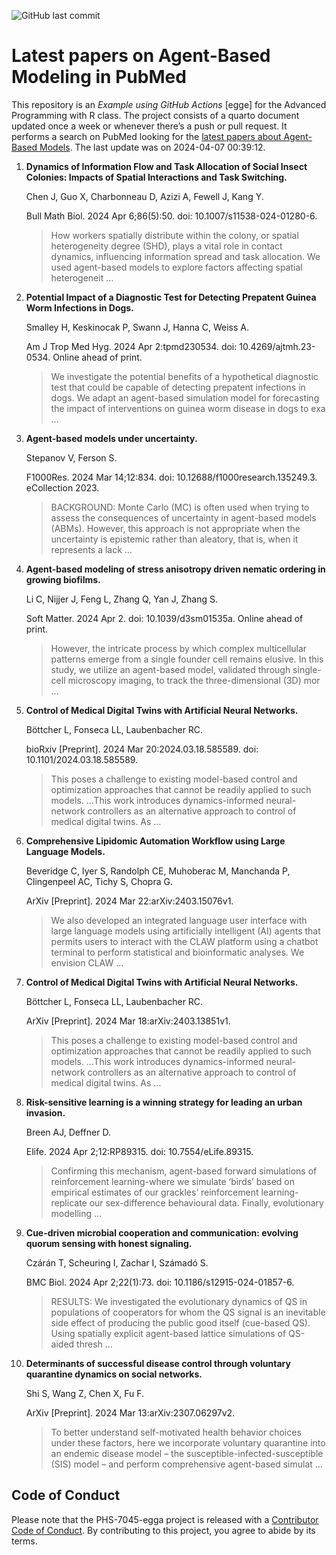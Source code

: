 ![GitHub last
commit](https://img.shields.io/github/last-commit/UofUEpiBio/PHS-7045-egga.png)

# Latest papers on Agent-Based Modeling in PubMed

This repository is an *Example using GitHub Actions* \[egge\] for the
Advanced Programming with R class. The project consists of a quarto
document updated once a week or whenever there’s a push or pull request.
It performs a search on PubMed looking for the <a
href="https://pubmed.ncbi.nlm.nih.gov/?term=agent-based+model&amp;sort=date"
target="_blank">latest papers about Agent-Based Models</a>. The last
update was on 2024-04-07 00:39:12.

<div class="cell">

</div>

1.  **Dynamics of Information Flow and Task Allocation of Social Insect
    Colonies: Impacts of Spatial Interactions and Task Switching.**

    Chen J, Guo X, Charbonneau D, Azizi A, Fewell J, Kang Y.

    Bull Math Biol. 2024 Apr 6;86(5):50. doi:
    10.1007/s11538-024-01280-6.

    > How workers spatially distribute within the colony, or spatial
    > heterogeneity degree (SHD), plays a vital role in contact
    > dynamics, influencing information spread and task allocation. We
    > used agent-based models to explore factors affecting spatial
    > heterogeneit …

2.  **Potential Impact of a Diagnostic Test for Detecting Prepatent
    Guinea Worm Infections in Dogs.**

    Smalley H, Keskinocak P, Swann J, Hanna C, Weiss A.

    Am J Trop Med Hyg. 2024 Apr 2:tpmd230534. doi:
    10.4269/ajtmh.23-0534. Online ahead of print.

    > We investigate the potential benefits of a hypothetical diagnostic
    > test that could be capable of detecting prepatent infections in
    > dogs. We adapt an agent-based simulation model for forecasting the
    > impact of interventions on guinea worm disease in dogs to exa …

3.  **Agent-based models under uncertainty.**

    Stepanov V, Ferson S.

    F1000Res. 2024 Mar 14;12:834. doi: 10.12688/f1000research.135249.3.
    eCollection 2023.

    > BACKGROUND: Monte Carlo (MC) is often used when trying to assess
    > the consequences of uncertainty in agent-based models (ABMs).
    > However, this approach is not appropriate when the uncertainty is
    > epistemic rather than aleatory, that is, when it represents a lack
    > …

4.  **Agent-based modeling of stress anisotropy driven nematic ordering
    in growing biofilms.**

    Li C, Nijjer J, Feng L, Zhang Q, Yan J, Zhang S.

    Soft Matter. 2024 Apr 2. doi: 10.1039/d3sm01535a. Online ahead of
    print.

    > However, the intricate process by which complex multicellular
    > patterns emerge from a single founder cell remains elusive. In
    > this study, we utilize an agent-based model, validated through
    > single-cell microscopy imaging, to track the three-dimensional
    > (3D) mor …

5.  **Control of Medical Digital Twins with Artificial Neural
    Networks.**

    Böttcher L, Fonseca LL, Laubenbacher RC.

    bioRxiv \[Preprint\]. 2024 Mar 20:2024.03.18.585589. doi:
    10.1101/2024.03.18.585589.

    > This poses a challenge to existing model-based control and
    > optimization approaches that cannot be readily applied to such
    > models. …This work introduces dynamics-informed neural-network
    > controllers as an alternative approach to control of medical
    > digital twins. As …

6.  **Comprehensive Lipidomic Automation Workflow using Large Language
    Models.**

    Beveridge C, Iyer S, Randolph CE, Muhoberac M, Manchanda P,
    Clingenpeel AC, Tichy S, Chopra G.

    ArXiv \[Preprint\]. 2024 Mar 22:arXiv:2403.15076v1.

    > We also developed an integrated language user interface with large
    > language models using artificially intelligent (AI) agents that
    > permits users to interact with the CLAW platform using a chatbot
    > terminal to perform statistical and bioinformatic analyses. We
    > envision CLAW …

7.  **Control of Medical Digital Twins with Artificial Neural
    Networks.**

    Böttcher L, Fonseca LL, Laubenbacher RC.

    ArXiv \[Preprint\]. 2024 Mar 18:arXiv:2403.13851v1.

    > This poses a challenge to existing model-based control and
    > optimization approaches that cannot be readily applied to such
    > models. …This work introduces dynamics-informed neural-network
    > controllers as an alternative approach to control of medical
    > digital twins. As …

8.  **Risk-sensitive learning is a winning strategy for leading an urban
    invasion.**

    Breen AJ, Deffner D.

    Elife. 2024 Apr 2;12:RP89315. doi: 10.7554/eLife.89315.

    > Confirming this mechanism, agent-based forward simulations of
    > reinforcement learning-where we simulate ‘birds’ based on
    > empirical estimates of our grackles’ reinforcement
    > learning-replicate our sex-difference behavioural data. Finally,
    > evolutionary modelling …

9.  **Cue-driven microbial cooperation and communication: evolving
    quorum sensing with honest signaling.**

    Czárán T, Scheuring I, Zachar I, Számadó S.

    BMC Biol. 2024 Apr 2;22(1):73. doi: 10.1186/s12915-024-01857-6.

    > RESULTS: We investigated the evolutionary dynamics of QS in
    > populations of cooperators for whom the QS signal is an inevitable
    > side effect of producing the public good itself (cue-based QS).
    > Using spatially explicit agent-based lattice simulations of
    > QS-aided thresh …

10. **Determinants of successful disease control through voluntary
    quarantine dynamics on social networks.**

    Shi S, Wang Z, Chen X, Fu F.

    ArXiv \[Preprint\]. 2024 Mar 13:arXiv:2307.06297v2.

    > To better understand self-motivated health behavior choices under
    > these factors, here we incorporate voluntary quarantine into an
    > endemic disease model – the susceptible-infected-susceptible (SIS)
    > model – and perform comprehensive agent-based simulat …

## Code of Conduct

Please note that the PHS-7045-egga project is released with a
[Contributor Code of
Conduct](https://contributor-covenant.org/version/2/1/CODE_OF_CONDUCT.html).
By contributing to this project, you agree to abide by its terms.
